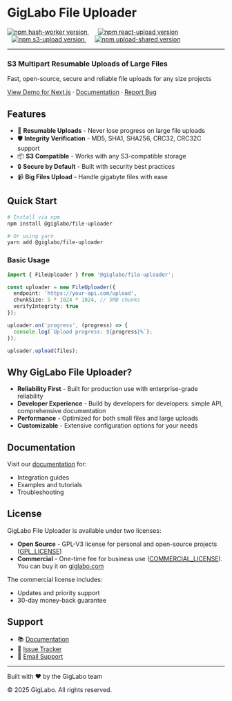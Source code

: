 # GigLabo File Uploader

<p align="">
  <a href="https://www.npmjs.com/package/@giglabo/hash-worker" style="margin-right: 10px;">
    <img src="https://img.shields.io/npm/v/@giglabo/hash-worker?label=npm%20hash-worker&color=CB3837" alt="npm hash-worker version" />
  </a>
  <a href="https://www.npmjs.com/package/@giglabo/react-upload" style="margin: 0 10px;">
    <img src="https://img.shields.io/npm/v/@giglabo/react-upload?label=npm%20react-upload&color=61DAFB" alt="npm react-upload version" />
  </a>
  <a href="https://www.npmjs.com/package/@giglabo/s3-upload" style="margin: 0 10px;">
    <img src="https://img.shields.io/npm/v/@giglabo/s3-upload?label=npm%20s3-upload&color=569A31" alt="npm s3-upload version" />
  </a>
  <a href="https://www.npmjs.com/package/@giglabo/upload-shared" style="margin-left: 10px;">
    <img src="https://img.shields.io/npm/v/@giglabo/upload-shared?label=npm%20upload-shared&color=007ACC" alt="npm upload-shared version" />
  </a>
</p>

---

<div>
  <h3>S3 Multipart Resumable Uploads of Large Files</h3>
  <p>Fast, open-source, secure and reliable file uploads for any size projects</p>

  <p>
    <a href="https://file-uploader.giglabo.com/nextjs">View Demo for Next.js</a>
    ·
    <a href="https://giglabo.com/el/products/file-uploader/file-uploader-docs-hmobhkpylx982fp9rem4ag90" target="_blank">Documentation</a>
    ·
    <a href="https://github.com/giglabo/file-uploader/issues">Report Bug</a>
  </p>
</div>

## Features

- 🚀 **Resumable Uploads** - Never lose progress on large file uploads
- 🛡️ **Integrity Verification** - MD5, SHA1, SHA256, CRC32, CRC32C support
- 📦 **S3 Compatible** - Works with any S3-compatible storage
- 🔒 **Secure by Default** - Built with security best practices
- 📹 **Big Files Upload** - Handle gigabyte files with ease 

## Quick Start

```bash
# Install via npm
npm install @giglabo/file-uploader

# Or using yarn
yarn add @giglabo/file-uploader
```

### Basic Usage

```typescript
import { FileUploader } from '@giglabo/file-uploader';

const uploader = new FileUploader({
  endpoint: 'https://your-api.com/upload',
  chunkSize: 5 * 1024 * 1024, // 5MB chunks
  verifyIntegrity: true
});

uploader.on('progress', (progress) => {
  console.log(`Upload progress: ${progress}%`);
});

uploader.upload(files);
```

## Why GigLabo File Uploader?

- **Reliability First** - Built for production use with enterprise-grade reliability
- **Developer Experience** - Build by developers for developers: simple API, comprehensive documentation
- **Performance** - Optimized for both small files and large uploads
- **Customizable** - Extensive configuration options for your needs

## Documentation

Visit our [documentation](https://giglabo.com/el/products/file-uploader/file-uploader-docs-hmobhkpylx982fp9rem4ag90) for:

- Integration guides
- Examples and tutorials
- Troubleshooting

## License

GigLabo File Uploader is available under two licenses:

- **Open Source** - GPL-V3 license for personal and open-source projects ([GPL_LICENSE](https://www.gnu.org/licenses/gpl-3.0.txt))
- **Commercial** - One-time fee for business use ([COMMERCIAL_LICENSE](COMMERCIAL_LICENSE.txt)). You can buy it on [giglabo.com](https://giglabo.com/products/file-uploader-zgq9195flavybelvn9upuqk8)

The commercial license includes:
- Updates and priority support
- 30-day money-back guarantee

## Support

- 📚 [Documentation](https://giglabo.com/el/products/file-uploader/file-uploader-docs-hmobhkpylx982fp9rem4ag90)
- 🐛 [Issue Tracker](https://github.com/giglabo/file-uploader/issues)
- 📧 [Email Support](mailto:main@giglabo.dev)

---

<div>
  <p>Built with ❤️ by the GigLabo team</p>
  <p>© 2025 GigLabo. All rights reserved.</p>
</div>
